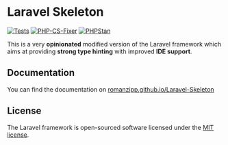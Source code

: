 # Laravel Skeleton

[![Tests](https://github.com/romanzipp/Laravel-Skeleton/actions/workflows/tests.yml/badge.svg)](https://github.com/romanzipp/Laravel-Skeleton/actions/workflows/tests.yml)
[![PHP-CS-Fixer](https://github.com/romanzipp/Laravel-Skeleton/actions/workflows/php-cs-fixer.yml/badge.svg)](https://github.com/romanzipp/Laravel-Skeleton/actions/workflows/php-cs-fixer.yml)
[![PHPStan](https://github.com/romanzipp/Laravel-Skeleton/actions/workflows/phpstan.yml/badge.svg)](https://github.com/romanzipp/Laravel-Skeleton/actions/workflows/phpstan.yml)

This is a very **opinionated** modified version of the Laravel framework which aims at providing **strong type hinting** with improved **IDE support**.

## Documentation

You can find the documentation on [romanzipp.github.io/Laravel-Skeleton](https://romanzipp.github.io/Laravel-Skeleton/)

## License

The Laravel framework is open-sourced software licensed under the [MIT license](https://opensource.org/licenses/MIT).

